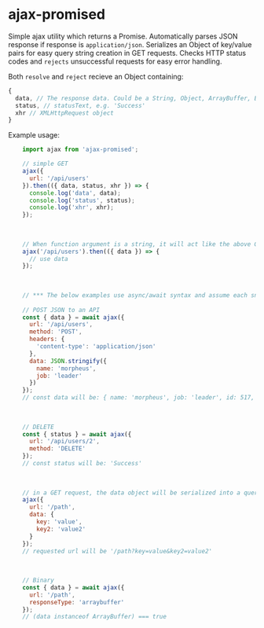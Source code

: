 # ajax-promised

Simple ajax utility which returns a Promise. Automatically parses JSON response if response is `application/json`. Serializes an Object of key/value pairs for easy query string creation in GET requests. 
Checks HTTP status codes and `rejects` unsuccessful requests for easy error handling. 

Both `resolve` and `reject` recieve an Object containing:
```javascript
{ 
  data, // The response data. Could be a String, Object, ArrayBuffer, Blob, Document
  status, // statusText, e.g. 'Success'
  xhr // XMLHttpRequest object
}
```

Example usage:
```javascript
    import ajax from 'ajax-promised';

    // simple GET
    ajax({
      url: '/api/users'
    }).then(({ data, status, xhr }) => {
      console.log('data', data);
      console.log('status', status);
      console.log('xhr', xhr);
    });
    
    
    
    // When function argument is a string, it will act like the above GET
    ajax('/api/users').then(({ data }) => {
      // use data
    });
    
    
    
    // *** The below examples use async/await syntax and assume each snippets is inside an async function ***
    
    // POST JSON to an API
    const { data } = await ajax({
      url: '/api/users',
      method: 'POST',
      headers: {
        'content-type': 'application/json'
      },
      data: JSON.stringify({
        name: 'morpheus',
        job: 'leader'
      })
    });
    // const data will be: { name: 'morpheus', job: 'leader', id: 517, createdAt: '2019-08-15T18:41:22.185Z' }
    
    
    
    // DELETE
    const { status } = await ajax({
      url: '/api/users/2',
      method: 'DELETE'
    });
    // const status will be: 'Success'
    
    
    
    // in a GET request, the data object will be serialized into a query string
    ajax({
      url: '/path',
      data: {
        key: 'value',
        key2: 'value2'
      }
    });
    // requested url will be '/path?key=value&key2=value2'
    
    
    
    // Binary
    const { data } = await ajax({
      url: '/path',
      responseType: 'arraybuffer'
    });
    // (data instanceof ArrayBuffer) === true
    
        


    
```
